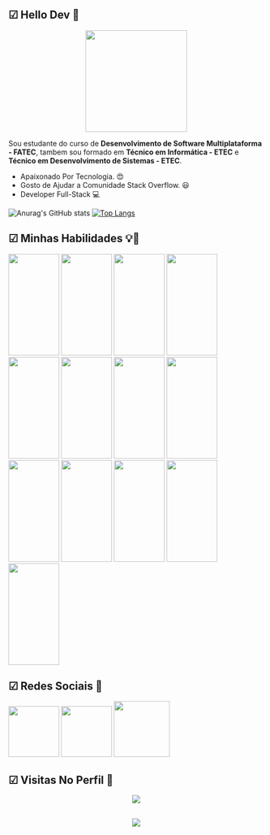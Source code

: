 ## ☑ Hello Dev 👊
<p align="center">
<img width="200px" src="https://i.pinimg.com/originals/26/6f/4e/266f4e921360ef518df4dd7e95a2b922.gif"></p>

Sou estudante do curso de **Desenvolvimento de Software Multiplataforma - FATEC**, tambem sou formado em **Técnico em Informática - ETEC** e **Técnico em Desenvolvimento de Sistemas - ETEC**.

- Apaixonado Por Tecnologia. 😍
- Gosto de Ajudar a Comunidade Stack Overflow. 😃
- Developer Full-Stack 💻



![Anurag's GitHub stats](https://github-readme-stats.vercel.app/api?username=Zereis240620&show_icons=true&theme=tokyonight)
[![Top Langs](https://github-readme-stats.vercel.app/api/top-langs/?username=Zereis240620&layout=compact)](https://github.com/Zereis240620/github-readme-stats)
## ☑ Minhas Habilidades 💡🚀
<p float="left">
	<img width="100px"  height="200px" src="https://cdn.jsdelivr.net/gh/devicons/devicon/icons/php/php-original.svg" />
	<img width="100px"  height="200px" src="https://cdn.jsdelivr.net/gh/devicons/devicon/icons/javascript/javascript-original.svg" />
	<img width="100px"  height="200px" src="https://cdn.jsdelivr.net/gh/devicons/devicon/icons/nodejs/nodejs-original-wordmark.svg" />
	<img width="100px"  height="200px" src="https://cdn.jsdelivr.net/gh/devicons/devicon/icons/npm/npm-original-wordmark.svg" />
	<img width="100px"  height="200px" src="https://cdn.jsdelivr.net/gh/devicons/devicon/icons/python/python-original.svg" />
	<img width="100px"  height="200px" src="https://cdn.jsdelivr.net/gh/devicons/devicon/icons/flask/flask-original-wordmark.svg" />
	<img width="100px"  height="200px" src="https://cdn.jsdelivr.net/gh/devicons/devicon/icons/qt/qt-original.svg" />
	<img width="100px"  height="200px" src="https://cdn.jsdelivr.net/gh/devicons/devicon/icons/mysql/mysql-original-wordmark.svg" />
	<img width="100px"  height="200px" src="https://cdn.jsdelivr.net/gh/devicons/devicon/icons/postgresql/postgresql-original-wordmark.svg" />
	<img width="100px"  height="200px" src="https://cdn.jsdelivr.net/gh/devicons/devicon/icons/apache/apache-original-wordmark.svg" />
	<img width="100px"  height="200px" src="https://cdn.jsdelivr.net/gh/devicons/devicon/icons/html5/html5-original.svg" />
	<img width="100px"  height="200px" src="https://cdn.jsdelivr.net/gh/devicons/devicon/icons/css3/css3-original-wordmark.svg" />
	<img width="100px"  height="200px" src="https://cdn.jsdelivr.net/gh/devicons/devicon/icons/bootstrap/bootstrap-plain-wordmark.svg" />
</p>

## ☑ Redes Sociais 👴
<a href="https://www.linkedin.com/in/jos%C3%A9-reis-m-de-oliveira-b16a55177"><img width="100px" src="https://cdn-icons-png.flaticon.com/512/174/174857.png"></a>
<a href="https://stackexchange.com/users/14761443/z%c3%a9-reis-m-olliver"><img width="100px" src="https://cdn-icons-png.flaticon.com/512/2111/2111628.png"></a>
<a href="https://www.instagram.com/zrmolliver/"><img width="110px" src="https://cdn4.iconfinder.com/data/icons/picons-social/57/38-instagram-3-512.png"></a>

## ☑ Visitas No Perfil 👀
<p align="center"> 
   <img alingn="center" src="https://profile-counter.glitch.me/Zereis240620/count.svg" />
 </p>


##  
<p align="center"><img src="https://c.tenor.com/qXf69taYAMwAAAAM/hi-mr-bean.gif"></p>
